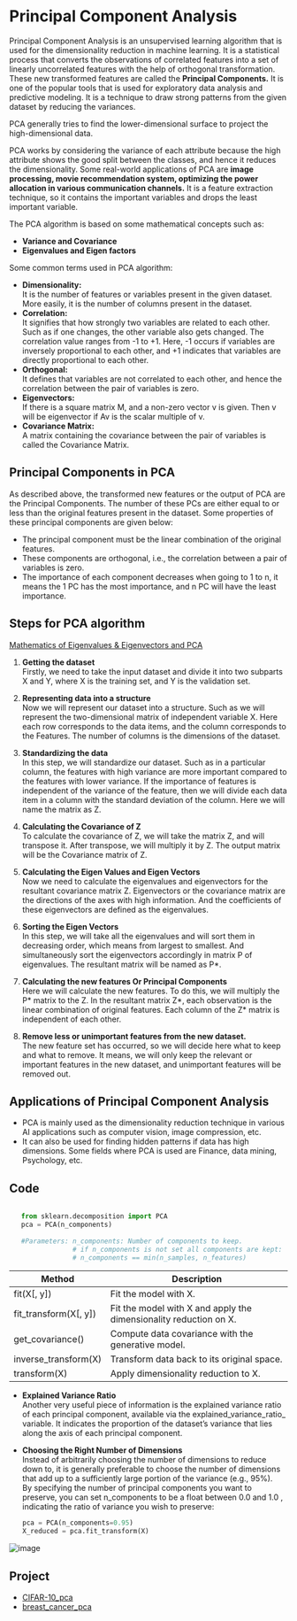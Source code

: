 # Principal Component Analysis
Principal Component Analysis is an unsupervised learning algorithm that is used for the dimensionality reduction in machine learning. It is a statistical process that converts the observations of correlated features into a set of linearly uncorrelated features with the help of orthogonal transformation. These new transformed features are called the **Principal Components.** It is one of the popular tools that is used for exploratory data analysis and predictive modeling. It is a technique to draw strong patterns from the given dataset by reducing the variances.

PCA generally tries to find the lower-dimensional surface to project the high-dimensional data.

PCA works by considering the variance of each attribute because the high attribute shows the good split between the classes, and hence it reduces the dimensionality. Some real-world applications of PCA are **image processing, movie recommendation system, optimizing the power allocation in various communication channels.** It is a feature extraction technique, so it contains the important variables and drops the least important variable.

The PCA algorithm is based on some mathematical concepts such as:
- **Variance and Covariance**
- **Eigenvalues and Eigen factors**

Some common terms used in PCA algorithm:

- **Dimensionality:** \
  It is the number of features or variables present in the given dataset. More easily, it is the number of columns present in the dataset.
- **Correlation:** \
  It signifies that how strongly two variables are related to each other. Such as if one changes, the other variable also gets changed. The correlation value ranges from -1 to +1. Here, -1 occurs if variables are inversely proportional to each other, and +1 indicates that variables are directly proportional to each other.
- **Orthogonal:** \
  It defines that variables are not correlated to each other, and hence the correlation between the pair of variables is zero.
- **Eigenvectors:** \
  If there is a square matrix M, and a non-zero vector v is given. Then v will be eigenvector if Av is the scalar multiple of v.
- **Covariance Matrix:** \
  A matrix containing the covariance between the pair of variables is called the Covariance Matrix.

## Principal Components in PCA
As described above, the transformed new features or the output of PCA are the Principal Components. The number of these PCs are either equal to or less than the original features present in the dataset. Some properties of these principal components are given below:

- The principal component must be the linear combination of the original features.
- These components are orthogonal, i.e., the correlation between a pair of variables is zero.
- The importance of each component decreases when going to 1 to n, it means the 1 PC has the most importance, and n PC will have the least importance.

## Steps for PCA algorithm
[Mathematics of Eigenvalues & Eigenvectors and PCA](https://github.com/rjnp2/Data-Science/blob/main/tutorial/3.%20Mathematics/1.%20linear_algebra/5.%20Eigenvalues%20%26%20Eigenvectors.md)
1. **Getting the dataset** \
Firstly, we need to take the input dataset and divide it into two subparts X and Y, where X is the training set, and Y is the validation set.

2. **Representing data into a structure** \
Now we will represent our dataset into a structure. Such as we will represent the two-dimensional matrix of independent variable X. Here each row corresponds to the data items, and the column corresponds to the Features. The number of columns is the dimensions of the dataset.

3. **Standardizing the data** \
In this step, we will standardize our dataset. Such as in a particular column, the features with high variance are more important compared to the features with lower variance.
If the importance of features is independent of the variance of the feature, then we will divide each data item in a column with the standard deviation of the column. Here we will name the matrix as Z.

4. **Calculating the Covariance of Z** \
To calculate the covariance of Z, we will take the matrix Z, and will transpose it. After transpose, we will multiply it by Z. The output matrix will be the Covariance matrix of Z.

5. **Calculating the Eigen Values and Eigen Vectors** \
Now we need to calculate the eigenvalues and eigenvectors for the resultant covariance matrix Z. Eigenvectors or the covariance matrix are the directions of the axes with high information. And the coefficients of these eigenvectors are defined as the eigenvalues.

6. **Sorting the Eigen Vectors** \
In this step, we will take all the eigenvalues and will sort them in decreasing order, which means from largest to smallest. And simultaneously sort the eigenvectors accordingly in matrix P of eigenvalues. The resultant matrix will be named as P*.

7. **Calculating the new features Or Principal Components** \
Here we will calculate the new features. To do this, we will multiply the P* matrix to the Z. In the resultant matrix Z*, each observation is the linear combination of original features. Each column of the Z* matrix is independent of each other.

8. **Remove less or unimportant features from the new dataset.** \
The new feature set has occurred, so we will decide here what to keep and what to remove. It means, we will only keep the relevant or important features in the new dataset, and unimportant features will be removed out.

## Applications of Principal Component Analysis
- PCA is mainly used as the dimensionality reduction technique in various AI applications such as computer vision, image compression, etc.
- It can also be used for finding hidden patterns if data has high dimensions. Some fields where PCA is used are Finance, data mining, Psychology, etc.

## Code
  ```python
  
     from sklearn.decomposition import PCA
     pca = PCA(n_components)
          
     #Parameters: n_components: Number of components to keep.
                  # if n_components is not set all components are kept:
                  # n_components == min(n_samples, n_features)
  ```
  |Method|Description|
  |---|---|
  fit(X[, y])|Fit the model with X.
  fit_transform(X[, y])|Fit the model with X and apply the dimensionality reduction on X.
  get_covariance()|Compute data covariance with the generative model.
  inverse_transform(X)|Transform data back to its original space.
  transform(X)|Apply dimensionality reduction to X.
  
  - **Explained Variance Ratio** \
    Another very useful piece of information is the explained variance ratio of each principal component, available via the explained_variance_ratio_ variable. It indicates the proportion of the dataset’s variance that lies along the axis of each principal component.
    
  - **Choosing the Right Number of Dimensions** \
    Instead of arbitrarily choosing the number of dimensions to reduce down to, it is generally preferable to choose the number of dimensions that add up to a sufficiently large portion of the variance (e.g., 95%). \
    By specifying the number of principal components you want to preserve, you can set n_components to be a float between 0.0 and 1.0 , indicating the
ratio of variance you wish to preserve:
    ```python
    pca = PCA(n_components=0.95)
    X_reduced = pca.fit_transform(X)
    ```  
  ![image](https://user-images.githubusercontent.com/58425689/107972564-22aa3380-6fdc-11eb-9f01-ffe3249288e4.png)

## Project
- [CIFAR-10_pca](https://github.com/rjnp2/Data-Science/blob/main/tutorial/6.%20Machine%20Learning/7.%20Dimensionality%20reduction/PCA/CIFAR-10_pca.ipynb)
- [breast_cancer_pca](https://github.com/rjnp2/Data-Science/blob/main/tutorial/6.%20Machine%20Learning/7.%20Dimensionality%20reduction/PCA/breast_cancer_pca.ipynb)
